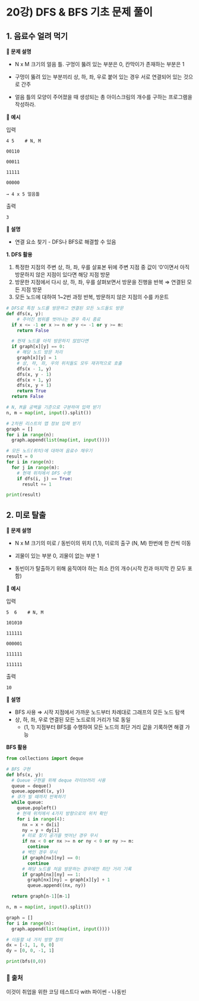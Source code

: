 # 20강) DFS & BFS 기초 문제 풀이

## 1. 음료수 얼려 먹기

**📌 문제 설명**

- N x M 크기의 얼음 틀. 구멍이 뚫려 있는 부분은 0, 칸막이가 존재하는 부분은 1

- 구멍이 뚫려 있는 부분끼리 상, 하, 좌, 우로 붙어 있는 경우 서로 연결되어 있는 것으로 간주

- 얼음 틀의 모양이 주어졌을 때 생성되는 총 아이스크림의 개수를 구하는 프로그램을 작성하라.

**📌 예시**

입력
````
4 5    # N, M

00110

00011

11111

00000

→ 4 x 5 얼음틀
````

출력
````
3
````

**📌 설명**

- 연결 요소 찾기 - DFS나 BFS로 해결할 수 있음

**1. DFS 활용**

1. 특정한 지점의 주변 상, 하, 좌, 우를 살표본 뒤에 주변 지점 중 값이 ‘0’이면서 아직 방문하지 않은 지점이 있다면 해당 지점 방문
2. 방문한 지점에서 다시 상, 하, 좌, 우를 살펴보면서 방문을 진행을 반복 ⇒ 연결된 모든 지점 방문
3. 모든 노드에 대하여 1~2번 과정 반복, 방문하지 않은 지점의 수를 카운트

```python
# DFS로 특정 노드를 방문하고 연결된 모든 노드들도 방문
def dfs(x, y):
	# 주어진 범위를 벗어나는 경우 즉시 종료
  if x <= -1 or x >= n or y <= -1 or y >= m:
    return False

  # 현재 노드를 아직 방문하지 않았다면
  if graph[x][y] == 0:
    # 해당 노드 방문 처리
    graph[x][y] = 1
    # 상, 하, 좌, 우의 위치들도 모두 재귀적으로 호출
    dfs(x - 1, y)
    dfs(x, y - 1)
    dfs(x + 1, y)
    dfs(x, y + 1)
    return True
  return False

# N, M을 공백을 기준으로 구분하여 입력 받기
n, m = map(int, input().split())

# 2차원 리스트의 맵 정보 입력 받기
graph = []
for i in range(n):
  graph.append(list(map(int, input())))

# 모든 노드(위치)에 대하여 음료수 채우기
result = 0
for i in range(n):
  for j in range(m):
    # 현재 위치에서 DFS 수행
    if dfs(i, j) == True:
      result += 1

print(result)
```

## 2. 미로 탈출

**📌 문제 설명**

- N x M 크기의 미로 / 동빈이의 위치 (1,1), 미로의 출구 (N, M) 한번에 한 칸씩 이동

- 괴물이 있는 부분 0, 괴물이 없는 부분 1

- 동빈이가 탈출하기 위해 움직여야 하는 최소 칸의 개수(시작 칸과 마지막 칸 모두 포함)

**📌 예시**

입력
````
5  6    # N, M

101010

111111

000001

111111

111111
````

출력
````
10
````

**📌 설명**

- BFS 사용 ⇒ 시작 지점에서 가까운 노드부터 차례대로 그래프의 모든 노드 탐색
- 상, 하, 좌, 우로 연결된 모든 노드로의 거리가 1로 동일
    - (1, 1) 지점부터 BFS를 수행하여 모든 노드의 최단 거리 값을 기록하면 해결 가능

**BFS 활용**

```python
from collections import deque

# BFS 구현
def bfs(x, y):
  # Queue 구현을 위해 deque 라이브러리 사용
  queue = deque()
  queue.append((x, y))
  # 큐가 빌 때까지 반복하기
  while queue:
    queue.popleft()
    # 현재 위치에서 4가지 방향으로의 위치 확인
    for i in range(4):
      nx = x + dx[i]
      ny = y + dy[i]
      # 미로 찾기 공가을 벗어난 경우 무시
      if nx < 0 or nx >= n or ny < 0 or ny >= m:
        continue
      # 벽인 경우 무시
      if graph[nx][ny] == 0:
        continue
      # 해당 노드를 처음 방문하는 경우에만 최단 거리 기록
      if graph[nx][ny] == 1:
        graph[nx][ny] = graph[x][y] + 1
        queue.append((nx, ny))

  return graph[n-1][m-1]   

n, m = map(int, input().split())

graph = []
for i in range(n):
  graph.append(list(map(int, input())))

# 이동할 네 가지 방향 정의
dx = [-1, 1, 0, 0]
dy = [0, 0, -1, 1]

print(bfs(0,0))
```

### 📍 출처
이것이 취업을 위한 코딩 테스트다 with 파이썬 - 나동빈